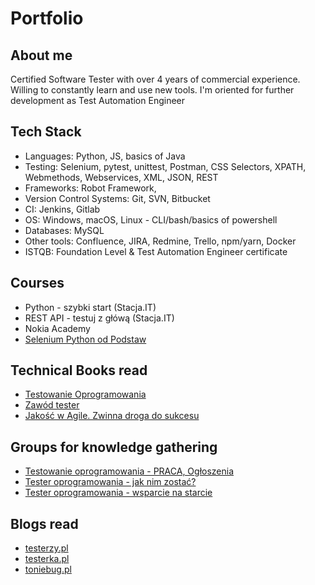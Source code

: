 # Portfolio

## About me

Certified Software Tester with over 4 years of commercial experience. Willing to constantly learn and use new tools. I'm oriented for further development as Test Automation Engineer

## Tech Stack

* Languages: Python, JS, basics of Java
* Testing: Selenium, pytest, unittest, Postman, CSS Selectors, XPATH, Webmethods, Webservices, XML, JSON, REST
* Frameworks: Robot Framework, 
* Version Control Systems: Git, SVN, Bitbucket
* CI: Jenkins, Gitlab
* OS: Windows, macOS, Linux - CLI/bash/basics of powershell
* Databases: MySQL
* Other tools: Confluence, JIRA, Redmine, Trello, npm/yarn, Docker
* ISTQB: Foundation Level & Test Automation Engineer certificate

## Courses 

* Python - szybki start (Stacja.IT)
* REST API - testuj z główą (Stacja.IT)
* Nokia Academy
* [Selenium Python od Podstaw](https://www.udemy.com/course/kurs-selenium-python/learn/)

## Technical Books read

* [Testowanie Oprogramowania](https://pwicherski.gitbook.io)
* [Zawód tester](https://ksiegarnia.pwn.pl/Zawod-tester.-Od-decyzji-do-zdobycia-doswiadczenia,743423772,p.html)
* [Jakość w Agile. Zwinna droga do sukcesu](https://ksiegarnia.pwn.pl/Jakosc-w-Agile,744218952,p.html)


## Groups for knowledge gathering

* [Testowanie oprogramowania - PRACA, Ogłoszenia](https://www.facebook.com/groups/215557562210470/?ref=group_header)
* [Tester oprogramowania - jak nim zostać?](https://www.facebook.com/groups/531570473876610/?ref=group_header)
* [Tester oprogramowania - wsparcie na starcie](https://www.facebook.com/groups/testeroprogramowania/?ref=group_header)

## Blogs read

* [testerzy.pl](http://testerzy.pl)
* [testerka.pl](http://testerka.pl)
* [toniebug.pl](https://www.toniebug.pl)
